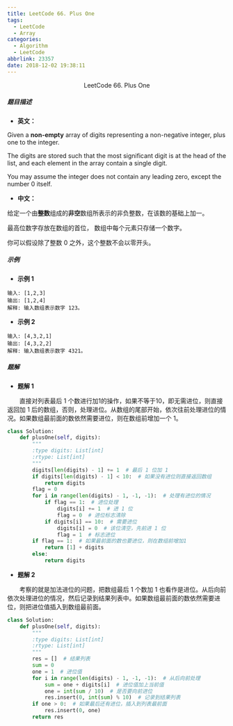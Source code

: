 ```yaml
---
title: LeetCode 66. Plus One
tags:
  - LeetCode
  - Array
categories:
  - Algorithm
  - LeetCode
abbrlink: 23357
date: 2018-12-02 19:38:11
---
```


<center>LeetCode 66. Plus One</center>

<!--more-->

##### 题目描述

- **英文：**

Given a **non-empty** array of digits representing a non-negative integer, plus one to the integer.

The digits are stored such that the most significant digit is at the head of the list, and each element in the array contain a single digit.

You may assume the integer does not contain any leading zero, except the number 0 itself.

- **中文：** 

给定一个由**整数**组成的**非空**数组所表示的非负整数，在该数的基础上加一。

最高位数字存放在数组的首位， 数组中每个元素只存储一个数字。

你可以假设除了整数 0 之外，这个整数不会以零开头。

##### 示例

- **示例 1**

```
输入: [1,2,3]
输出: [1,2,4]
解释: 输入数组表示数字 123。
```

- **示例 2**

```
输入: [4,3,2,1]
输出: [4,3,2,2]
解释: 输入数组表示数字 4321。
```

##### 题解

- **题解 1**

　　直接对列表最后 1 个数进行加1的操作，如果不等于10，即无需进位，则直接返回加 1 后的数组，否则，处理进位。从数组的尾部开始，依次往前处理进位的情况。如果数组最前面的数依然需要进位，则在数组前增加一个 1。

```python
class Solution:
    def plusOne(self, digits):
        """
        :type digits: List[int]
        :rtype: List[int]
        """
        digits[len(digits) - 1] += 1  # 最后 1 位加 1
        if digits[len(digits) - 1] < 10:  # 如果没有进位则直接返回数组
            return digits
        flag = 0
        for i in range(len(digits) - 1, -1, -1):  # 处理有进位的情况
            if flag == 1:  # 进位处理
                digits[i] += 1  # 进 1 位
                flag = 0  # 进位标志清除
            if digits[i] == 10:  # 需要进位
                digits[i] = 0  # 该位清空，先前进 1 位
                flag = 1  # 标志进位
        if flag == 1:  # 如果最前面的数也要进位，则在数组前增加1
            return [1] + digits
        else:
            return digits
```

- **题解 2**

　　考察的就是加法进位的问题，把数组最后 1 个数加 1 也看作是进位。从后向前依次处理进位的情况，然后记录到结果列表中。如果数组最前面的数依然需要进位，则把进位值插入到数组最前面。

```python
class Solution:
    def plusOne(self, digits):
        """
        :type digits: List[int]
        :rtype: List[int]
        """
        res = []  # 结果列表
        sum = 0
        one = 1  # 进位值
        for i in range(len(digits) - 1, -1, -1):  # 从后向前处理
            sum = one + digits[i]  # 进位值加上当前值
            one = int(sum / 10)  # 是否要向前进位
            res.insert(0, int(sum) % 10)  # 记录到结果列表
        if one > 0:  # 如果最后还有进位，插入到列表最前面
            res.insert(0, one)
        return res
```
